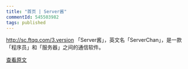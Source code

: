 ```yaml
---
title: "首页 | Server酱"
commentId: 545503982
tags: published
---
```


http://sc.ftqq.com/3.version
「Server酱」，英文名「ServerChan」，是一款「程序员」和「服务器」之间的通信软件。
    
[查看原文](https://github.com/lotosbin/lotosbin.github.io/issues/161)
    